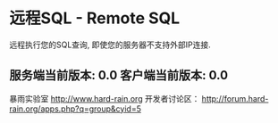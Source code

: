 # 远程SQL - Remote SQL

远程执行您的SQL查询, 即使您的服务器不支持外部IP连接.


服务端当前版本: 0.0
客户端当前版本: 0.0
-------------------------------
暴雨实验室
http://www.hard-rain.org
开发者讨论区：
http://forum.hard-rain.org/apps.php?q=group&cyid=5

